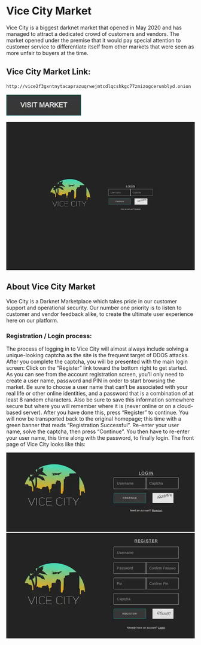 # Vice City Market
Vice City is a biggest darknet market that opened in May 2020 and has managed to attract a dedicated crowd of customers and vendors. The market opened under the premise that it would pay special attention to customer service to differentiate itself from other markets that were seen as more unfair to buyers at the time.

## Vice City Market Link:

```sh
http://vice2f3gxntnytacaprazuqrwejmtcdlqcshkgc77zmizogcerunblyd.onion
```
[<img src="/assets/visit-market.webp" width="200">](http://vice2f3gxntnytacaprazuqrwejmtcdlqcshkgc77zmizogcerunblyd.onion/)

<a href="http://vice2f3gxntnytacaprazuqrwejmtcdlqcshkgc77zmizogcerunblyd.onion"><img src="/assets/vicecity-preview.webp" alt="image" style="max-width: 100%;"><a>

## About Vice City Market
Vice City is a Darknet Marketplace which takes pride in our customer support and operational security. Our number one priority is to listen to customer and vendor feedback alike, to create the ultimate user experience here on our platform.

### Registration / Login process:

The process of logging in to Vice City will almost always include solving a unique-looking captcha as the site is the frequent target of DDOS attacks. After you complete the captcha, you will be presented with the main login screen: Click on the “Register” link toward the bottom right to get started. As you can see from the account registration screen, you’ll only need to create a user name, password and PIN in order to start browsing the market.
Be sure to choose a user name that can’t be associated with your real life or other online identities, and a password that is a combination of at least 8 random characters. Also be sure to save this information somewhere secure but where you will remember where it is (never online or on a cloud-based server). After you have done this, press “Register” to continue.
You will now be transported back to the original homepage; this time with a green banner that reads “Registration Successful”. Re-enter your user name, solve the captcha, then press “Continue”. You then have to re-enter your user name, this time along with the password, to finally login. The front page of Vice City looks like this:

<a href="http://vice2f3gxntnytacaprazuqrwejmtcdlqcshkgc77zmizogcerunblyd.onion"><img src="/assets/vicecity-login.webp" alt="image" style="max-width: 100%;"><a>  <a href="http://vice2f3gxntnytacaprazuqrwejmtcdlqcshkgc77zmizogcerunblyd.onion"><img src="/assets/vicecity-register.webp" alt="image" style="max-width: 100%;"><a>